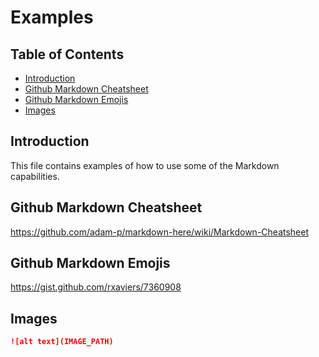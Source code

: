 # Examples <!-- omit in toc -->

## Table of Contents <!-- omit in toc -->
- [Introduction](#introduction)
- [Github Markdown Cheatsheet](#github-markdown-cheatsheet)
- [Github Markdown Emojis](#github-markdown-emojis)
- [Images](#images)

## Introduction

This file contains examples of how to use some of the Markdown capabilities.

## Github Markdown Cheatsheet

https://github.com/adam-p/markdown-here/wiki/Markdown-Cheatsheet

## Github Markdown Emojis

https://gist.github.com/rxaviers/7360908

## Images

```md
![alt text](IMAGE_PATH)
```